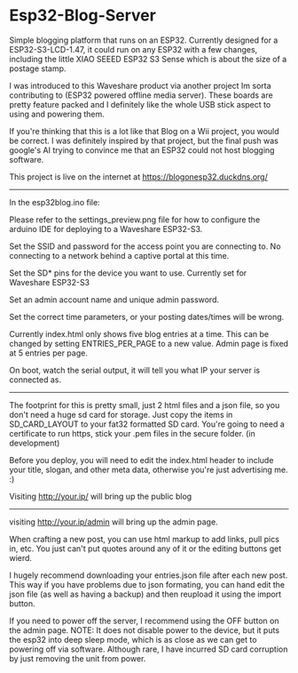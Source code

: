 # Esp32-Blog-Server
Simple blogging platform that runs on an ESP32. Currently designed for a ESP32-S3-LCD-1.47, it could run on any ESP32 with a few changes, including the little XIAO SEEED ESP32 S3 Sense which is about the size of a postage stamp. 

I was introduced to this Waveshare product via another project Im sorta contributing to (ESP32 powered offline media server). These boards are pretty feature packed and I definitely like the whole USB stick aspect to using and powering them.

If you're thinking that this is a lot like that Blog on a Wii project, you would be correct. I was definitely inspired by that project, but the final push was google's AI trying to convince me that an ESP32 could not host blogging software. 

This project is live on the internet at https://blogonesp32.duckdns.org/

-----------------

In the esp32blog.ino file:

Please refer to the settings_preview.png file for how to configure the arduino IDE for deploying to a Waveshare ESP32-S3.

Set the SSID and password for the access point you are connecting to. No connecting to a network behind a captive portal at this time.

Set the SD* pins for the device you want to use. Currently set for Waveshare ESP32-S3

Set an admin account name and unique admin password. 

Set the correct time parameters, or your posting dates/times will be wrong. 

Currently index.html only shows five blog entries at a time. This can be changed by setting ENTRIES_PER_PAGE to a new value. Admin page is fixed at 5 entries per page.

On boot, watch the serial output, it will tell you what IP your server is connected as. 

------------------

The footprint for this is pretty small, just 2 html files and a json file, so you don't need a huge sd card for storage. Just copy the items in SD_CARD_LAYOUT to your fat32 formatted SD card. You're going to need a certificate to run https, stick your .pem files in the secure folder. (in development)

Before you deploy, you will need to edit the index.html header to include your title, slogan, and other meta data, otherwise you're just advertising me. :)

Visiting http://your.ip/ will bring up the public blog


----------------------

visiting http://your.ip/admin will bring up the admin page. 

When crafting a new post, you can use html markup to add links, pull pics in, etc. You just can't put quotes around any of it or the editing buttons get wierd. 

I hugely recommend downloading your entries.json file after each new post. This way if you have problems due to json formating, you can hand edit the json file (as well as having a backup) and then reupload it using the import button.

If you need to power off the server, I recommend using the OFF button on the admin page. NOTE: It does not disable power to the device, but it puts the esp32 into deep sleep mode, which is as close as we can get to powering off via software. Although rare, I have incurred SD card corruption by just removing the unit from power. 
